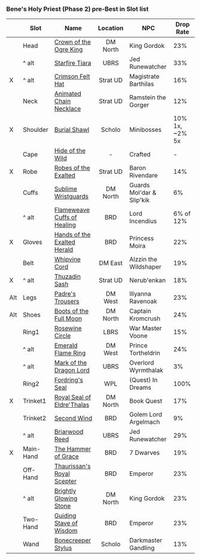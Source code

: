 ### Bene's Holy Priest (Phase 2) pre-Best in Slot list

|      | Slot      | Name                                                         | Location | NPC                       | Drop Rate      |
| ---- | --------- | ------------------------------------------------------------ | :------: | ------------------------- | -------------- |
|      | Head      | [Crown of the Ogre King](https://classic.wowhead.com/item=18526/crown-of-the-ogre-king) | DM North | King Gordok               | 23%            |
|      | ^ alt     | [Starfire Tiara](https://classic.wowhead.com/item=12604/starfire-tiara) |   UBRS   | Jed Runewatcher           | 33%            |
|   X  | ^ alt     | [Crimson Felt Hat](https://classic.wowhead.com/item=18727/crimson-felt-hat) | Strat UD | Magistrate Barthilas      | 16%            |
|      | Neck      | [Animated Chain Necklace](https://classic.wowhead.com/item=18723/animated-chain-necklace) | Strat UD | Ramstein the Gorger       | 12%            |
| X    | Shoulder  | [Burial Shawl](https://classic.wowhead.com/item=18681/burial-shawl) |  Scholo  | Minibosses                | 10% 1x, ~2% 5x |
|     | Cape      | [Hide of the Wild](https://classic.wowhead.com/item=18510/hide-of-the-wild) |    -     | Crafted                   | -              |
|   X  | Robe      | [Robes of the Exalted](https://classic.wowhead.com/item=13346/robes-of-the-exalted) | Strat UD | Baron Rivendare           | 14%            |
|      | Cuffs     | [Sublime Wristguards](https://classic.wowhead.com/item=18497/sublime-wristguards) | DM North | Guards Mol'dar & Slip'kik | 6%             |
|     | ^ alt     | [Flameweave Cuffs of Healing](https://classic.wowhead.com/item=11766/flameweave-cuffs) |   BRD    | Lord Incendius            | 6% of 12%      |
|   X | Gloves    | [Hands of the Exalted Herald](https://classic.wowhead.com/item=12554/hands-of-the-exalted-herald) |   BRD    | Princess Moira            | 22%            |
|      | Belt      | [Whipvine Cord](https://classic.wowhead.com/item=18327/whipvine-cord) | DM East  | Alzzin the Wildshaper     | 19%            |
|   X  | ^ alt     | [Thuzadin Sash](https://classic.wowhead.com/item=18740/thuzadin-sash) | Strat UD | Nerub'enkan               | 18%            |
|   Alt  | Legs      | [Padre's Trousers](https://classic.wowhead.com/item=18386/padres-trousers) | DM West  | Illyanna Ravenoak         | 23%            |
|   Alt | Shoes     | [Boots of the Full Moon](https://classic.wowhead.com/item=18507/boots-of-the-full-moon) | DM North | Captain Kromcrush         | 24%            |
|      | Ring1     | [Rosewine Circle](https://classic.wowhead.com/item=13178/rosewine-circle) |   LBRS   | War Master Voone          | 15%            |
|      | ^ alt     | [Emerald Flame Ring](https://classic.wowhead.com/item=18395/emerald-flame-ring) | DM West  | Prince Tortheldrin        | 24%            |
|      | ^ alt     | [Mark of the Dragon Lord](https://classic.wowhead.com/item=13143/mark-of-the-dragon-lord) |   UBRS   | Overlord Wyrmthalak       | 3%             |
|      | Ring2     | [Fordring's Seal](https://classic.wowhead.com/item=16058/fordrings-seal) |   WPL    | (Quest) In Dreams         | 100%           |
|   X  | Trinket1  | [Royal Seal of Eldre'Thalas](https://classic.wowhead.com/item=18469/royal-seal-of-eldrethalas) | DM North | Book Quest                | 17%            |
|     | Trinket2  | [Second Wind](https://classic.wowhead.com/item=11819/second-wind) |   BRD    | Golem Lord Argelmach      | 9%             |
|      | ^ alt     | [Briarwood Reed](https://classic.wowhead.com/item=12930/briarwood-reed) |   UBRS   | Jed Runewatcher           | 29%            |
|   X  | Main-Hand | [The Hammer of Grace](https://classic.wowhead.com/item=11923/the-hammer-of-grace) |   BRD    | 7 Dwarves                 | 19%            |
|      | Off-Hand  | [Thaurissan's Royal Scepter](https://classic.wowhead.com/item=11928/thaurissans-royal-scepter) |   BRD    | Emperor                   | 23%            |
|      | ^ alt     | [Brightly Glowing Stone](https://classic.wowhead.com/item=18523/brightly-glowing-stone) | DM North | King Gordok               | 23%            |
|     | Two-Hand  | [Guiding Stave of Wisdom](https://classic.wowhead.com/item=11932/guiding-stave-of-wisdom) |   BRD    | Emperor                   | 23%            |
|      | Wand      | [Bonecreeper Stylus](https://classic.wowhead.com/item=13938/bonecreeper-stylus) |  Scholo  | Darkmaster Gandling       | 13%            |

